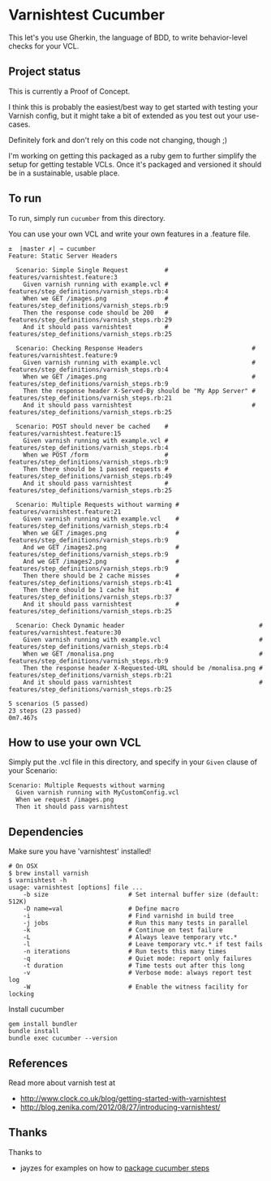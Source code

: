 # Varnishtest Cucumber

This let's you use Gherkin, the language of BDD, to write behavior-level
checks for your VCL.

## Project status
This is currently a Proof of Concept.  

I think this is probably the easiest/best way to get started with
testing your Varnish config, but it might take a bit of extended as
you test out your use-cases.  

Definitely fork and don't rely on this code not changing, though ;)

I'm working on getting this packaged as a ruby gem to further simplify
the setup for getting testable VCLs.  Once it's packaged and versioned
it should be in a sustainable, usable place.

## To run

To run, simply run `cucumber` from this directory.

You can use your own VCL and write your own features in a .feature file.

```
±  |master ✗| → cucumber
Feature: Static Server Headers

  Scenario: Simple Single Request          # features/varnishtest.feature:3
    Given varnish running with example.vcl # features/step_definitions/varnish_steps.rb:4
    When we GET /images.png                # features/step_definitions/varnish_steps.rb:9
    Then the response code should be 200   # features/step_definitions/varnish_steps.rb:29
    And it should pass varnishtest         # features/step_definitions/varnish_steps.rb:25

  Scenario: Checking Response Headers                              # features/varnishtest.feature:9
    Given varnish running with example.vcl                         # features/step_definitions/varnish_steps.rb:4
    When we GET /images.png                                        # features/step_definitions/varnish_steps.rb:9
    Then the response header X-Served-By should be "My App Server" # features/step_definitions/varnish_steps.rb:21
    And it should pass varnishtest                                 # features/step_definitions/varnish_steps.rb:25

  Scenario: POST should never be cached    # features/varnishtest.feature:15
    Given varnish running with example.vcl # features/step_definitions/varnish_steps.rb:4
    When we POST /form                     # features/step_definitions/varnish_steps.rb:9
    Then there should be 1 passed requests # features/step_definitions/varnish_steps.rb:49
    And it should pass varnishtest         # features/step_definitions/varnish_steps.rb:25

  Scenario: Multiple Requests without warming # features/varnishtest.feature:21
    Given varnish running with example.vcl    # features/step_definitions/varnish_steps.rb:4
    When we GET /images.png                   # features/step_definitions/varnish_steps.rb:9
    And we GET /images2.png                   # features/step_definitions/varnish_steps.rb:9
    And we GET /images2.png                   # features/step_definitions/varnish_steps.rb:9
    Then there should be 2 cache misses       # features/step_definitions/varnish_steps.rb:41
    Then there should be 1 cache hit          # features/step_definitions/varnish_steps.rb:37
    And it should pass varnishtest            # features/step_definitions/varnish_steps.rb:25

  Scenario: Check Dynamic header                                     # features/varnishtest.feature:30
    Given varnish running with example.vcl                           # features/step_definitions/varnish_steps.rb:4
    When we GET /monalisa.png                                        # features/step_definitions/varnish_steps.rb:9
    Then the response header X-Requested-URL should be /monalisa.png # features/step_definitions/varnish_steps.rb:21
    And it should pass varnishtest                                   # features/step_definitions/varnish_steps.rb:25

5 scenarios (5 passed)
23 steps (23 passed)
0m7.467s
```

## How to use your own VCL

Simply put the .vcl file in this directory, and specify in your
`Given` clause of your Scenario:

```
Scenario: Multiple Requests without warming
  Given varnish running with MyCustomConfig.vcl
  When we request /images.png
  Then it should pass varnishtest
```

## Dependencies

Make sure you have 'varnishtest' installed!

```
# On OSX
$ brew install varnish
$ varnishtest -h
usage: varnishtest [options] file ...
    -b size                      # Set internal buffer size (default: 512K)
    -D name=val                  # Define macro
    -i                           # Find varnishd in build tree
    -j jobs                      # Run this many tests in parallel
    -k                           # Continue on test failure
    -L                           # Always leave temporary vtc.*
    -l                           # Leave temporary vtc.* if test fails
    -n iterations                # Run tests this many times
    -q                           # Quiet mode: report only failures
    -t duration                  # Time tests out after this long
    -v                           # Verbose mode: always report test log
    -W                           # Enable the witness facility for locking
```

Install cucumber

```
gem install bundler
bundle install
bundle exec cucumber --version
```

## References

Read more about varnish test at
* http://www.clock.co.uk/blog/getting-started-with-varnishtest
* http://blog.zenika.com/2012/08/27/introducing-varnishtest/

## Thanks

Thanks to
* jayzes for examples on how to [package cucumber steps](http://github.com/jayzes/cucumber-api-steps)
